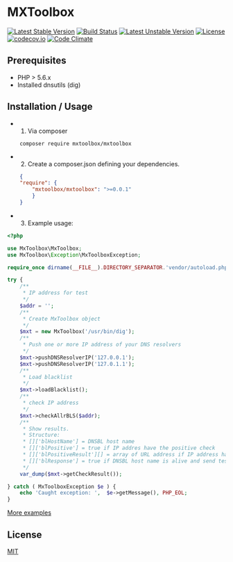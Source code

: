 # MXToolbox

[![Latest Stable Version](https://poser.pugx.org/mxtoolbox/mxtoolbox/v/stable)](https://github.com/heximcz/mxtoolbox/releases)
[![Build Status](https://travis-ci.org/heximcz/mxtoolbox.svg?branch=master)](https://travis-ci.org/heximcz/mxtoolbox)
[![Latest Unstable Version](https://poser.pugx.org/mxtoolbox/mxtoolbox/v/unstable)](https://github.com/heximcz/mxtoolbox)
[![License](https://poser.pugx.org/mxtoolbox/mxtoolbox/license)](https://github.com/heximcz/mxtoolbox/blob/master/LICENSE.md)
[![codecov.io](https://codecov.io/github/heximcz/mxtoolbox/coverage.svg?branch=master)](https://codecov.io/github/heximcz/mxtoolbox?branch=master)
[![Code Climate](https://codeclimate.com/github/heximcz/mxtoolbox/badges/gpa.svg)](https://codeclimate.com/github/heximcz/mxtoolbox)

## Prerequisites

- PHP > 5.6.x
- Installed dnsutils (dig)

## Installation / Usage

- 1. Via composer
    
```
    composer require mxtoolbox/mxtoolbox    
```

- 2. Create a composer.json defining your dependencies.

```json
    {
    "require": {
        "mxtoolbox/mxtoolbox": ">=0.0.1"
        }
    }
```

- 3. Example usage:

```php
<?php

use MxToolbox\MxToolbox;
use MxToolbox\Exception\MxToolboxException;

require_once dirname(__FILE__).DIRECTORY_SEPARATOR.'vendor/autoload.php';

try {
	/**
	 * IP address for test
	 */
	$addr = '';
	/**
	 * Create MxToolbox object
	 */
	$mxt = new MxToolbox('/usr/bin/dig');
	/**
	 * Push one or more IP address of your DNS resolvers
	 */
	$mxt->pushDNSResolverIP('127.0.0.1');
	$mxt->pushDNSResolverIP('127.0.1.1');
	/**
	 * Load blacklist
	 */
	$mxt->loadBlacklist();
	/**
	 * check IP address
	 */
	$mxt->checkAllrBLS($addr);
	/**
	 * Show results.
	 * Structure:
	 * []['blHostName'] = DNSBL host name
	 * []['blPositive'] = true if IP addres have the positive check
	 * []['blPositiveResult'][] = array of URL address if IP address have the positive chech (some DNSBL not supported return any URL)
	 * []['blResponse'] = true if DNSBL host name is alive and send test response before test
	 */
	var_dump($mxt->getCheckResult());

} catch ( MxToolboxException $e ) {
	echo 'Caught exception: ',  $e->getMessage(), PHP_EOL;
}
```

[More examples](https://github.com/heximcz/mxtoolbox/tree/master/examples)

## License

[MIT](https://github.com/heximcz/mxtoolbox/blob/master/LICENSE.md)

